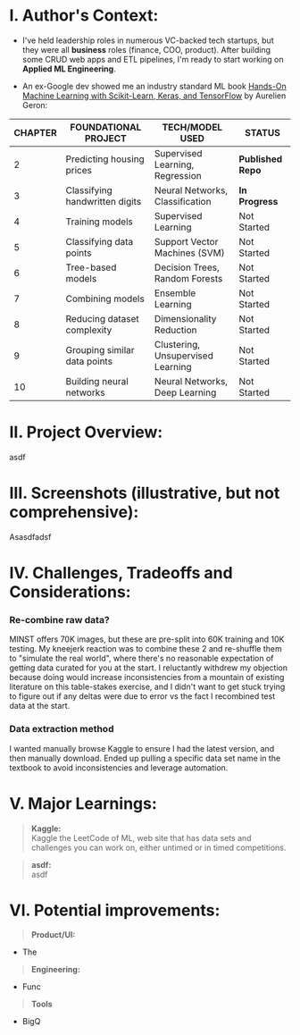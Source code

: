 # I. Author's Context:
- I've held leadership roles in numerous VC-backed tech startups, but they were all __business__ roles (finance, COO, product). After building some CRUD web apps and ETL pipelines, I'm ready to start working on __Applied ML Engineering__.

- An ex-Google dev showed me an industry standard ML book [Hands-On Machine Learning with Scikit-Learn, Keras, and TensorFlow](https://www.amazon.com/Hands-Machine-Learning-Scikit-Learn-TensorFlow/dp/1492032646) by Aurelien Geron:

| CHAPTER | FOUNDATIONAL PROJECT           | TECH/MODEL USED                | STATUS                |
|---------|--------------------------------|--------------------------------|-----------------------|
| 2       | Predicting housing prices      | Supervised Learning, Regression| **Published Repo**    |
| 3       | Classifying handwritten digits | Neural Networks, Classification| **In Progress**       |
| 4       | Training models                | Supervised Learning            | Not Started           |
| 5       | Classifying data points        | Support Vector Machines (SVM)  | Not Started           |
| 6       | Tree-based models              | Decision Trees, Random Forests | Not Started           |
| 7       | Combining models               | Ensemble Learning              | Not Started           |
| 8       | Reducing dataset complexity    | Dimensionality Reduction       | Not Started           |
| 9       | Grouping similar data points   | Clustering, Unsupervised Learning| Not Started         |
| 10      | Building neural networks       | Neural Networks, Deep Learning | Not Started           |


# II. Project Overview:
asdf

# III. Screenshots (illustrative, but not comprehensive):
Asasdfadsf

# IV. Challenges, Tradeoffs and Considerations:
### Re-combine raw data?
MINST offers 70K images, but these are pre-split into 60K training and 10K testing. My kneejerk reaction was to combine these 2 and re-shuffle them to "simulate the real world", where there's no reasonable expectation of getting data curated for you at the start. I reluctantly withdrew my objection because doing would increase inconsistencies from a mountain of existing literature on this table-stakes exercise, and I didn't want to get stuck trying to figure out if any deltas were due to error vs the fact I recombined test data at the start.

### Data extraction method
I wanted manually browse Kaggle to ensure I had the latest version, and then manually download. Ended up pulling a specific data set name in the textbook to avoid inconsistencies and leverage automation.


# V. Major Learnings:
>**Kaggle:**<br>
Kaggle the LeetCode of ML, web site that has data sets and challenges you can work on, either untimed or in timed competitions. 

>**asdf:**<br>
asdf


# VI. Potential improvements:
>**Product/UI:**<br>
- The 

>**Engineering:**<br>
- Func

>**Tools**<br>
- BigQ